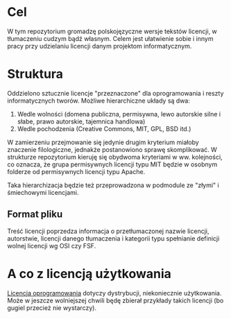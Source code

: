 # Cel

W tym repozytorium gromadzę polskojęzyczne wersje tekstów licencji, w tłumaczeniu cudzym bądź własnym.
Celem jest ułatwienie sobie i innym pracy przy udzielaniu licencji danym projektom informatycznym.

# Struktura

Oddzielono sztucznie licencje "przeznaczone" dla oprogramowania i reszty informatycznych tworów. 
Możliwe hierarchiczne układy są dwa:

1. Wedle wolności (domena publiczna, permisywna, lewo autorskie silne i słabe, prawo autorskie, tajemnica handlowa)
2. Wedle pochodzenia (Creative Commons, MIT, GPL, BSD itd.)

W zamierzeniu przejmowanie się jedynie drugim kryterium miałoby znaczenie filologiczne, jednakże postanowiono sprawę skomplikować.
W strukturze repozytorium kieruję się obydwoma kryteriami w ww. kolejności, co oznacza, że grupa permisywnych licencji typu MIT będzie 
w osobnym folderze od permisywnych licencji typu Apache.

Taka hierarchizacja będzie też przeprowadzona w podmodule ze "złymi" i śmiechowymi licencjami.

## Format pliku
Treść licencji poprzedza informacja o przetłumaczonej nazwie licencji, autorstwie, licencji danego tłumaczenia i kategorii typu 
spełnianie definicji wolnej licencji wg OSI czy FSF.

# A co z licencją użytkowania

[Licencja oprogramowania](https://flameeyes.blog/2020/03/23/the-gpl-is-not-an-eula/) dotyczy dystrybucji, niekoniecznie użytkowania.
Może w jeszcze wolniejszej chwili będę zbierał przykłady takich licencji (bo gugiel przecież nie wystarczy).